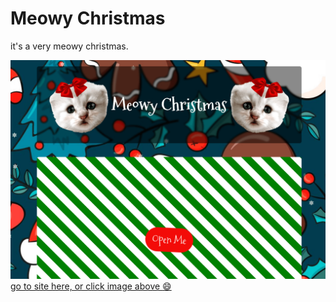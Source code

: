 # Meowy Christmas

it's a very meowy christmas.

[![website screenshot](https://github.com/vejtheguy/meowy-christmas/blob/main/src/imgs/meowyChristmas.png?raw=true)](https://vejtheguy.github.io/meowy-christmas/)
[go to site here, or click image above :smile:](https://vejtheguy.github.io/meowy-christmas/)
